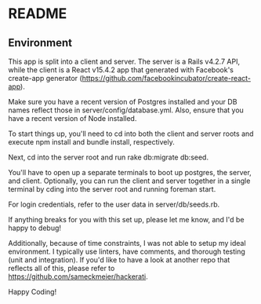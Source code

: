 # README

## Environment
This app is split into a client and server. The server is a Rails v4.2.7 API, while the
client is a React v15.4.2 app that generated with Facebook's create-app generator (https://github.com/facebookincubator/create-react-app).

Make sure you have a recent version of Postgres installed and your DB names reflect those in
server/config/database.yml. Also, ensure that you have a recent version of Node installed.

To start things up, you'll need to cd into both the client and server roots and execute npm install and bundle install, respectively.

Next, cd into the server root and run rake db:migrate db:seed.    

You'll have to open up a separate terminals to boot up postgres, the server, and client. Optionally, you can run the client and server together in a single terminal by cding into the server root and running foreman start.

For login credentials, refer to the user data in server/db/seeds.rb.

If anything breaks for you with this set up, please let me know, and I'd be happy to debug!

Additionally, because of time constraints, I was not able to setup my ideal environment. I typically use linters, have comments, and thorough testing (unit and integration). If you'd like to have a look at another repo that reflects all of this, please refer to https://github.com/sameckmeier/hackerati.

Happy Coding!
